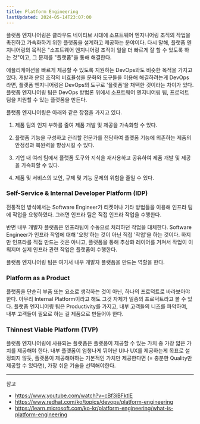 ```yaml
---
title: Platform Engineering
lastUpdated: 2024-05-14T23:07:00
---
```


플랫폼 엔지니어링은 클라우드 네이티브 시대에 소프트웨어 엔지니어링 조직의 작업을 촉진하고 가속화하기 위한 플랫폼을 설계하고 제공하는 분야이다.  다시 말해, 플랫폼 엔지니어링의 목적은 "소프트웨어 엔지니어링 조직이 일을 더 빠르게 잘 할 수 있도록 하는 것"이고, 그 문제를 "플랫폼"을 통해 해결한다.

애플리케이션을 빠르게 제공할 수 있도록 지원하는 DevOps와도 비슷한 목적을 가지고 있다. 개발과 운영 조직의 비효율성을 문화와 도구들을 이용해 해결하려는게 DevOps라면, 플랫폼 엔지니어링은 DevOps의 도구로 '플랫폼'을 채택한 것이라는 차이가 있다. 플랫폼 엔지니어링 팀은 DevOps 방법론 위에서 소프트웨어 엔지니어링 팀, 프로덕트 팀을 지원할 수 있는 플랫폼을 만든다.

플랫폼 엔지니어링은 아래와 같은 장점을 가지고 있다.

1. 제품 팀의 인지 부하를 줄여 제품 개발 및 제공을 가속화할 수 있다.

2. 플랫폼 기능을 구성하고 관리할 전문가를 전담하여 플랫폼 기능에 의존하는 제품의 안정성과 복원력을 향상시킬 수 있다.

3. 기업 내 여러 팀에서 플랫폼 도구와 지식을 재사용하고 공유하여 제품 개발 및 제공을 가속화할 수 있다.

4. 제품 및 서비스의 보안, 규제 및 기능 문제의 위험을 줄일 수 있다.
   

### Self-Service & Internal Developer Platform (IDP)

전통적인 방식에서는 Software Engineer가 티켓이나 기타 방법들을 이용해 인프라 팀에 작업을 요청하였다. 그러면 인프라 팀은 직접 인프라 작업을 수행한다.

반면 내부 개발자 플랫폼은 인프라팀이 수동으로 처리하던 작업을 대체한다. Software Engineer가 인프라 작업에 대해 '요청'하는 것이 아닌 직접 '작업'을 하는 것이다. 하지만 인프라를 직접 만드는 것은 아니고, 플랫폼을 통해 추상화 레이어를 거쳐서 작업이 이뤄지며 실제 인프라 관련 작업은 플랫폼이 수행한다.

플랫폼 엔지니어링 팀은 여기서 내부 개발자 플랫폼을 만드는 역할을 한다.

### Platform as a Product

플랫폼을 단순히 부품 또는 요소로 생각하는 것이 아닌, 하나의 프로덕트로 바라보아야 한다. 아무리 Internal Platform이라고 해도 그것 자체가 일종의 프로덕트라고 볼 수 있다. 플랫폼 엔지니어링 팀은 Productivity를 가지고, 내부 고객들의 니즈를 파악하여, 내부 고객들이 필요로 하는 걸 제품으로 만들어야 한다.

### Thinnest Viable Platform (TVP)

플랫폼 엔지니어링에 사용되는 플랫폼은 플랫폼이 제공할 수 있는 가치 중 가장 얇은 가치를 제공해야 한다. 내부 플랫폼이 엄청나게 뛰어난 UI나 UX를 제공하는게 목표로 설정되지 않듯, 플랫폼이 제공해야하는 기본적인 가치만 제공한다면 (= 충분한 Quality만 제공할 수 있다면), 가장 쉬운 기술을 선택해야한다.

---
참고
- https://www.youtube.com/watch?v=cBf3iBFktlE
- https://www.redhat.com/ko/topics/devops/platform-engineering
- https://learn.microsoft.com/ko-kr/platform-engineering/what-is-platform-engineering